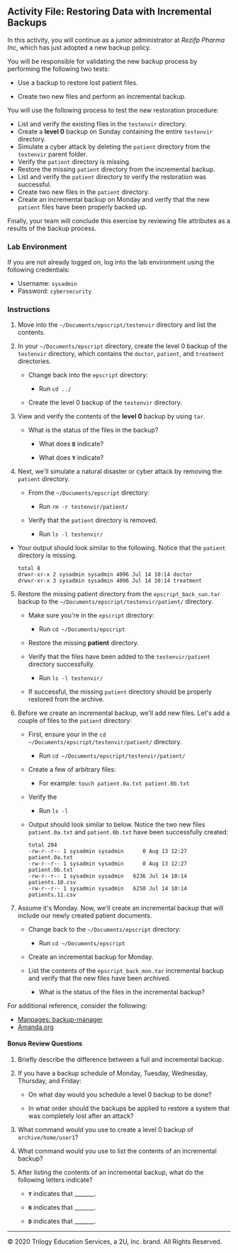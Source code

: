 ## Activity File: Restoring Data with Incremental Backups

In this activity, you will continue as a junior administrator at _Rezifp Pharma Inc_, which has just adopted a new backup policy. 

You will be responsible for validating the new backup process by performing the following two tests:

  - Use a backup to restore lost patient files. 

  - Create two new files and perform an incremental backup. 

You will use the following process to test the new restoration procedure:

- List and verify the existing files in the `testenvir` directory.
- Create a **level 0** backup on Sunday containing the entire `testenvir` directory.
- Simulate a cyber attack by deleting the `patient` directory from the `testenvir` parent folder.
- Verify the `patient` directory is missing.
- Restore the missing `patient` directory from the incremental backup.
- List and verify the `patient` directory to verify the restoration was successful.
- Create two new files in the `patient` directory.
- Create an incremental backup on Monday and verify that the new `patient` files have been properly backed up.

Finally, your team will conclude this exercise by reviewing file attributes as a results of the backup process.

### Lab Environment

If you are not already logged on, log into the lab environment using the following credentials:

  - Username: `sysadmin`  
  - Password: `cybersecurity`

### Instructions

1. Move into the `~/Documents/epscript/testenvir` directory and list the contents.

2. In your `~/Documents/epscript` directory, create the level 0 backup of the `testenvir` directory, which contains the `doctor`, `patient`, and `treatment` directories.

   - Change back into the `epscript` directory:

      - Run `cd ../`

   - Create the level 0 backup of the `testenvir` directory.

3. View and verify the contents of the **level 0** backup by using `tar`.

   - What is the status of the files in the backup?

     * What does **`D`** indicate?

     * What does **`Y`** indicate?

4.  Next, we'll simulate a natural disaster or cyber attack by removing the `patient` directory.

     - From the `~/Documents/epscript` directory:

       - Run `rm -r testenvir/patient/`

    - Verify that the `patient` directory is removed.

       - Run `ls -l testenvir/`

   - Your output should look similar to the following. Notice that the `patient` directory is missing.

      ```
      total 8
      drwxr-xr-x 2 sysadmin sysadmin 4096 Jul 14 10:14 doctor
      drwxr-xr-x 3 sysadmin sysadmin 4096 Jul 14 10:14 treatment
      ```

5. Restore the missing patient directory from the `epscript_back_sun.tar` backup to the `~/Documents/epscript/testenvir/patient/` directory.

   - Make sure you're in the `epscript` directory:

     - Run `cd ~/Documents/epscript`

   - Restore the missing **patient** directory.

   - Verify that the files have been added to the `testenvir/patient` directory successfully.

      - Run `ls -l testenvir/`

    - If successful, the missing `patient` directory should be properly restored from the archive.

6. Before we create an incremental backup, we'll add new files. Let's add a couple of files to the  `patient` directory:

    - First, ensure your in the `cd ~/Documents/epscript/testenvir/patient/` directory.

      - Run `cd ~/Documents/epscript/testenvir/patient/`

    - Create a few of arbitrary files:

      - For example: `touch patient.0a.txt patient.0b.txt`

    - Verify the 

      - Run `ls -l`

    - Output should look similar to below. Notice the two new files `patient.0a.txt` and `patient.0b.txt` have been successfully created:

      ```
      total 284
      -rw-r--r-- 1 sysadmin sysadmin      0 Aug 13 12:27 patient.0a.txt
      -rw-r--r-- 1 sysadmin sysadmin      0 Aug 13 12:27 patient.0b.txt
      -rw-r--r-- 1 sysadmin sysadmin   6236 Jul 14 10:14 patients.10.csv
      -rw-r--r-- 1 sysadmin sysadmin   6250 Jul 14 10:14 patients.11.csv
      ```

7. Assume it's Monday. Now, we'll create an incremental backup that will include our newly created patient documents.

   - Change back to the `~/Documents/epscript` directory:

     - Run `cd ~/Documents/epscript`

   - Create an incremental backup for Monday.

   - List the contents of the `epscript_back_mon.tar` incremental backup and verify that the new files have been archived.

      - What is the status of the files in the incremental backup?

For additional reference, consider the following:  

  - [Manpages: backup-manager](<http://manpages.ubuntu.com/manpages/bionic/man8/backup-manager.8.html>) 
  - [Amanda.org](<http://www.amanda.org/>)


#### Bonus Review Questions

1. Briefly describe the difference between a full and incremental backup.

2. If you have a backup schedule of Monday, Tuesday, Wednesday, Thursday, and Friday:  

    - On what day would you schedule a level 0 backup to be done?

    - In what order should the backups be applied to restore a system that was completely lost after an attack?

3. What command would you use to create a level 0 backup of `archive/home/user1`? 

4. What command would you use to list the contents of an incremental backup?

5. After listing the contents of an incremental backup, what do the following letters indicate?

    - **`Y`** indicates that _______.

    - **`N`** indicates that _______.

    - **`D`** indicates that _______.


---

© 2020 Trilogy Education Services, a 2U, Inc. brand. All Rights Reserved.  
